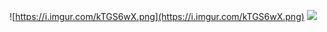 ![https://i.imgur.com/kTGS6wX.png](https://i.imgur.com/kTGS6wX.png)
![](https://i.imgur.com/F0XaVEO.png)
